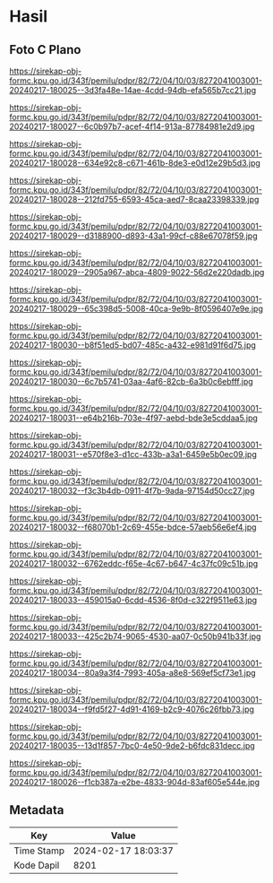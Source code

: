 # Hasil

## Foto C Plano

https://sirekap-obj-formc.kpu.go.id/343f/pemilu/pdpr/82/72/04/10/03/8272041003001-20240217-180025--3d3fa48e-14ae-4cdd-94db-efa565b7cc21.jpg

https://sirekap-obj-formc.kpu.go.id/343f/pemilu/pdpr/82/72/04/10/03/8272041003001-20240217-180027--6c0b97b7-acef-4f14-913a-87784981e2d9.jpg

https://sirekap-obj-formc.kpu.go.id/343f/pemilu/pdpr/82/72/04/10/03/8272041003001-20240217-180028--634e92c8-c671-461b-8de3-e0d12e29b5d3.jpg

https://sirekap-obj-formc.kpu.go.id/343f/pemilu/pdpr/82/72/04/10/03/8272041003001-20240217-180028--212fd755-6593-45ca-aed7-8caa23398339.jpg

https://sirekap-obj-formc.kpu.go.id/343f/pemilu/pdpr/82/72/04/10/03/8272041003001-20240217-180029--d3188900-d893-43a1-99cf-c88e67078f59.jpg

https://sirekap-obj-formc.kpu.go.id/343f/pemilu/pdpr/82/72/04/10/03/8272041003001-20240217-180029--2905a967-abca-4809-9022-56d2e220dadb.jpg

https://sirekap-obj-formc.kpu.go.id/343f/pemilu/pdpr/82/72/04/10/03/8272041003001-20240217-180029--65c398d5-5008-40ca-9e9b-8f0596407e9e.jpg

https://sirekap-obj-formc.kpu.go.id/343f/pemilu/pdpr/82/72/04/10/03/8272041003001-20240217-180030--b8f51ed5-bd07-485c-a432-e981d91f6d75.jpg

https://sirekap-obj-formc.kpu.go.id/343f/pemilu/pdpr/82/72/04/10/03/8272041003001-20240217-180030--6c7b5741-03aa-4af6-82cb-6a3b0c6ebfff.jpg

https://sirekap-obj-formc.kpu.go.id/343f/pemilu/pdpr/82/72/04/10/03/8272041003001-20240217-180031--e64b216b-703e-4f97-aebd-bde3e5cddaa5.jpg

https://sirekap-obj-formc.kpu.go.id/343f/pemilu/pdpr/82/72/04/10/03/8272041003001-20240217-180031--e570f8e3-d1cc-433b-a3a1-6459e5b0ec09.jpg

https://sirekap-obj-formc.kpu.go.id/343f/pemilu/pdpr/82/72/04/10/03/8272041003001-20240217-180032--f3c3b4db-0911-4f7b-9ada-97154d50cc27.jpg

https://sirekap-obj-formc.kpu.go.id/343f/pemilu/pdpr/82/72/04/10/03/8272041003001-20240217-180032--f68070b1-2c69-455e-bdce-57aeb56e6ef4.jpg

https://sirekap-obj-formc.kpu.go.id/343f/pemilu/pdpr/82/72/04/10/03/8272041003001-20240217-180032--6762eddc-f65e-4c67-b647-4c37fc09c51b.jpg

https://sirekap-obj-formc.kpu.go.id/343f/pemilu/pdpr/82/72/04/10/03/8272041003001-20240217-180033--459015a0-6cdd-4536-8f0d-c322f9511e63.jpg

https://sirekap-obj-formc.kpu.go.id/343f/pemilu/pdpr/82/72/04/10/03/8272041003001-20240217-180033--425c2b74-9065-4530-aa07-0c50b941b33f.jpg

https://sirekap-obj-formc.kpu.go.id/343f/pemilu/pdpr/82/72/04/10/03/8272041003001-20240217-180034--80a9a3f4-7993-405a-a8e8-569ef5cf73e1.jpg

https://sirekap-obj-formc.kpu.go.id/343f/pemilu/pdpr/82/72/04/10/03/8272041003001-20240217-180034--f9fd5f27-4d91-4169-b2c9-4076c26fbb73.jpg

https://sirekap-obj-formc.kpu.go.id/343f/pemilu/pdpr/82/72/04/10/03/8272041003001-20240217-180035--13d1f857-7bc0-4e50-9de2-b6fdc831decc.jpg

https://sirekap-obj-formc.kpu.go.id/343f/pemilu/pdpr/82/72/04/10/03/8272041003001-20240217-180026--f1cb387a-e2be-4833-904d-83af605e544e.jpg


## Metadata

| Key        | Value               |
| ---------- | ------------------- |
| Time Stamp | 2024-02-17 18:03:37 |
| Kode Dapil | 8201                |



